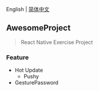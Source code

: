 English | [简体中文](./README.zh-CN.md)

## AwesomeProject

> React Native Exercise Project

### Feature

- Hot Update
  - Pushy
- GesturePassword
